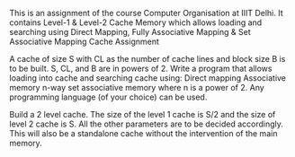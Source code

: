 
This is an assignment of the course Computer Organisation at IIIT Delhi. It contains Level-1 &amp; Level-2 Cache Memory which allows loading and searching using Direct Mapping, Fully Associative Mapping &amp; Set Associative Mapping
Cache Assignment

A cache of size S with CL as the number of cache lines and block size B is to be built. S, CL, and B are in powers of 2. Write a program that allows loading into cache and searching cache using:
Direct mapping 
Associative memory
n-way set associative memory where n is a power of 2.
Any programming language (of your choice) can be used. 

Build a 2 level cache. The size of the level 1 cache is S/2 and the size of level 2 cache is S. All the other parameters are to be decided accordingly. This will also be a standalone cache without the intervention of the main memory.

